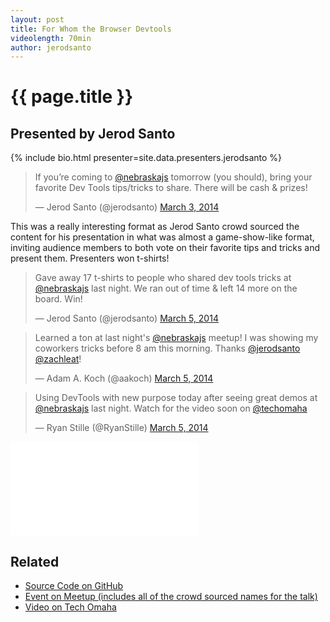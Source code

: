 ```yaml
---
layout: post
title: For Whom the Browser Devtools
videolength: 70min
author: jerodsanto
---
```


# {{ page.title }}

## Presented by Jerod Santo

{% include bio.html presenter=site.data.presenters.jerodsanto %}

<blockquote class="twitter-tweet" lang="en"><p>If you’re coming to <a href="https://twitter.com/nebraskajs">@nebraskajs</a> tomorrow (you should), bring your favorite Dev Tools tips/tricks to share. There will be cash &amp; prizes!</p>&mdash; Jerod Santo (@jerodsanto) <a href="https://twitter.com/jerodsanto/statuses/440555605854392322">March 3, 2014</a></blockquote>

This was a really interesting format as Jerod Santo crowd sourced the content for his presentation in what was almost a game-show-like format, inviting audience members to both vote on their favorite tips and tricks and present them. Presenters won t-shirts!

<blockquote class="twitter-tweet" lang="en"><p>Gave away 17 t-shirts to people who shared dev tools tricks at <a href="https://twitter.com/nebraskajs">@nebraskajs</a> last night. We ran out of time &amp; left 14 more on the board. Win!</p>&mdash; Jerod Santo (@jerodsanto) <a href="https://twitter.com/jerodsanto/statuses/441212641298497536">March 5, 2014</a></blockquote>

<blockquote class="twitter-tweet" lang="en"><p>Learned a ton at last night&#39;s <a href="https://twitter.com/nebraskajs">@nebraskajs</a> meetup! I was showing my coworkers tricks before 8 am this morning. Thanks <a href="https://twitter.com/jerodsanto">@jerodsanto</a> <a href="https://twitter.com/zachleat">@zachleat</a>!</p>&mdash; Adam A. Koch (@aakoch) <a href="https://twitter.com/aakoch/statuses/441224274435534848">March 5, 2014</a></blockquote>

<blockquote class="twitter-tweet" lang="en"><p>Using DevTools with new purpose today after seeing great demos at <a href="https://twitter.com/nebraskajs">@nebraskajs</a> last night. Watch for the video soon on <a href="https://twitter.com/techomaha">@techomaha</a></p>&mdash; Ryan Stille (@RyanStille) <a href="https://twitter.com/RyanStille/statuses/441229629517332481">March 5, 2014</a></blockquote>

<div class="fluid-width-video-wrapper"><iframe src="//www.youtube.com/embed/Jl98hNYNDTI" frameborder="0" allowfullscreen></iframe></div>

## Related

* [Source Code on GitHub](https://github.com/jerodsanto/dtsc)
* [Event on Meetup (includes all of the crowd sourced names for the talk)](http://www.meetup.com/nebraskajs/events/140479302/)
* [Video on Tech Omaha](http://techomaha.com/2014/03/nebraskajs-browser-devtools/)

<script async src="//platform.twitter.com/widgets.js" charset="utf-8"></script>


